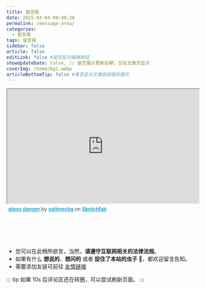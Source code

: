 ```yaml
---
title: 留言板
date: 2025-03-04 09:49:28
permalink: /message-area/
categories:
  - 留言板
tags: 留言板
sidebar: false
article: false
editLink: false #是否显示编辑按钮
showUpdateDate: false, // 是否展示更新日期，仅在文章页显示
coverImg: /home/bg1.webp
articleBottomTip: false #是否显示文章底部版权提示
---
```


<div class="sketchfab-embed-wrapper">
        <iframe class="c-viewer__iframe"
            src="https://sketchfab.com/models/9af0ae87238a4840b95a83f9e6c5cdde/embed?autostart=1&amp;" id="api-frame"
            allow="autoplay; xr-spatial-tracking" xr-spatial-tracking="true" allowfullscreen="" width="100%"
            height="300"></iframe>
        <p style="font-size: 13px; font-weight: normal; margin: 5px; color: #4A4A4A;">
            <a href="https://sketchfab.com/3d-models/gipsy-danger-9af0ae87238a4840b95a83f9e6c5cdde?utm_medium=embed&utm_campaign=share-popup&utm_content=9af0ae87238a4840b95a83f9e6c5cdde"
                target="_blank" rel="nofollow" style="font-weight: bold; color: #1CAAD9;">
                gipsy danger
            </a>
            by
            <a href="https://sketchfab.com/saltmecha?utm_medium=embed&utm_campaign=share-popup&utm_content=9af0ae87238a4840b95a83f9e6c5cdde"
                target="_blank" rel="nofollow" style="font-weight: bold; color: #1CAAD9;">
                saltmecha
            </a>
            on
            <a href="https://sketchfab.com?utm_medium=embed&utm_campaign=share-popup&utm_content=9af0ae87238a4840b95a83f9e6c5cdde"
                target="_blank" rel="nofollow" style="font-weight: bold; color: #1CAAD9;">Sketchfab</a>
        </p>
</div>

<div id="page-content" class="markdown-main-style" style="position: relative;">
<div>
<h1>
<a class="header-anchor" href="#留言板" aria-label="Permalink to &quot;留言板&quot;">&ZeroWidthSpace;</a>
</h1>
<ul>
<li>您可以在此畅所欲言，当然，<strong>请遵守互联网相关的法律法规</strong>。</li>
<li>如果有什么 <strong>想说的</strong>、<strong>想问的</strong> 或者 <strong>捉住了本站的虫子</strong> 🐞，都欢迎留言告知。</li>
<li>需要添加友链可前往 <a href="/Link">友情链接</a></li>
</ul>
</div>
</div>

::: tip
如果 10s 后评论区还在转圈，可以尝试刷新页面。
:::

